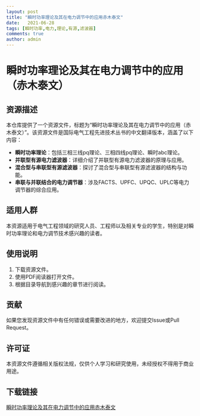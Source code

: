 ```yaml
---
layout: post
title: "瞬时功率理论及其在电力调节中的应用赤木泰文"
date:   2021-06-28
tags: [瞬时功率,电力,理论,有源,滤波器]
comments: true
author: admin
---
```

# 瞬时功率理论及其在电力调节中的应用（赤木泰文）

## 资源描述

本仓库提供了一个资源文件，标题为“瞬时功率理论及其在电力调节中的应用（赤木泰文）”。该资源文件是国际电气工程先进技术丛书的中文翻译版本，涵盖了以下内容：

- **瞬时功率理论**：包括三相三线pq理论、三相四线pq理论、瞬时abc理论。
- **并联型有源电力滤波器**：详细介绍了并联型有源电力滤波器的原理与应用。
- **混合型与串联型有源滤波器**：探讨了混合型与串联型有源滤波器的结构与功能。
- **串联与并联结合的电力调节器**：涉及FACTS、UPFC、UPQC、UPLC等电力调节器的综合应用。

## 适用人群

本资源适用于电气工程领域的研究人员、工程师以及相关专业的学生，特别是对瞬时功率理论和电力调节技术感兴趣的读者。

## 使用说明

1. 下载资源文件。
2. 使用PDF阅读器打开文件。
3. 根据目录导航到感兴趣的章节进行阅读。

## 贡献

如果您发现资源文件中有任何错误或需要改进的地方，欢迎提交Issue或Pull Request。

## 许可证

本资源文件遵循相关版权法规，仅供个人学习和研究使用，未经授权不得用于商业用途。

## 下载链接

[瞬时功率理论及其在电力调节中的应用赤木泰文](https://pan.quark.cn/s/f9985d949581)